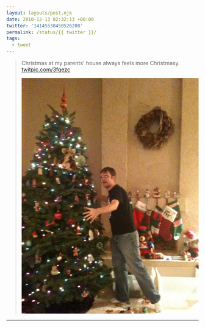 ```yaml
---
layout: layouts/post.njk
date: 2010-12-13 02:32:13 +00:00
twitter: '14145538450526208'
permalink: /status/{{ twitter }}/
tags: 
  - tweet
---
```


> Christmas at my parents' house always feels more Christmasy. [twitpic.com/3fgezc](http://twitpic.com/3fgezc)
> 
> ![Clay hugging a big Christmas tree](/img/207358680.jpg)

---
